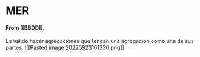 # MER
#### From [[BBDD]].

Es valido hacer agregaciones que tengan una agregacion como una de sus partes.
![[Pasted image 20220923161330.png]]
